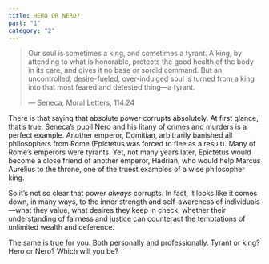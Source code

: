 ```yaml
---
title: HERO OR NERO?
part: "1"
category: "2"
---
```


> Our soul is sometimes a king, and sometimes a tyrant. A king, by attending to what is honorable, protects the good health of the body in its care, and gives it no base or sordid command. But an uncontrolled, desire-fueled, over-indulged soul is turned from a king into that most feared and detested thing—a tyrant.
>
> — Seneca, Moral Letters, 114.24

There is that saying that absolute power corrupts absolutely. At first glance, that’s true. Seneca’s pupil Nero and his litany of crimes and murders is a perfect example. Another emperor, Domitian, arbitrarily banished all philosophers from Rome (Epictetus was forced to flee as a result). Many of Rome’s emperors were tyrants. Yet, not many years later, Epictetus would become a close friend of another emperor, Hadrian, who would help Marcus Aurelius to the throne, one of the truest examples of a wise philosopher king.

So it’s not so clear that power _always_ corrupts. In fact, it looks like it comes down, in many ways, to the inner strength and self-awareness of individuals—what they value, what desires they keep in check, whether their understanding of fairness and justice can counteract the temptations of unlimited wealth and deference.

The same is true for you. Both personally and professionally. Tyrant or king? Hero or Nero? Which will you be?
